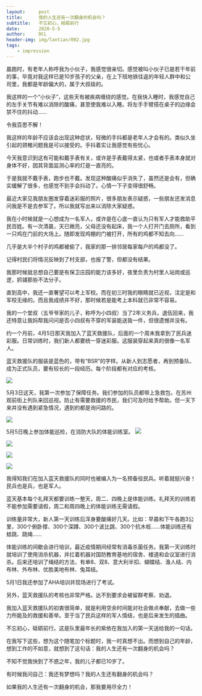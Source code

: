 ```yaml
---
layout:     post
title:      我的人生还有一次翻身的机会吗？
subtitle:   不忘初心，砥砺前行
date:       2020-5-5
author:     DCL
header-img: img/lantian/002.jpg
tags:
    - impression
---
```

晨跑时，有老年人称呼我为小伙子，我感觉很亲切。感觉被叫小伙子已是若干年前的事，毕竟对我这样已是10岁孩子的父亲，在上下班地铁往返的年轻人群中和公司里，我都是年龄偏大的，属于大叔级的。 
  
我这样的一个“小伙子”，这些天有被疾病缠绕的感觉。在我快入睡时，我感觉自己的左手关节有难以消除的酸痛，甚至使我难以入睡。将左手手臂搭在桌子的边缘会禁不住的抖动……  

令我百思不解！  

我这样的年龄不应该会出现这种症状，轻微的手抖都是老年人才会有的。类似久坐引起的颈椎问题我是可以接受的。手抖着实让我感觉有些忧心。

今天我意识到这有可能和戴手表有关，或许是手表戴得太紧，也或者手表本身就对身体不好，因其背面监测心率的灯是一直亮的。  

于是我就不戴手表，跑步也不戴。发现这种酸痛似乎消失了，虽然还是会有，但确实缓解了很多，也感觉不到手会抖动了。心情一下子变得很舒畅。  

最近大家见我朋友圈发穿着迷彩服的照片，很多朋友表示疑惑，一些朋友还发消息问我是不是去参军了。所以我就写出来以消除大家疑惑。

我在小时候就是一心想成为一名军人，或许是在心底一直认为只有军人才能救助平民百姓。有一次清晨，天已微亮，父母还没有起床，我一个人打开门去厕所，看到一只鸡在门前的大场上。随即发现鸡棚的门被打开，所有的鸡都不知去向……  

几乎是大半个村子的鸡都被偷了，我家的那一排邻居每家每户的鸡都没了。  

记得村民们将情况反映到了村支部，也报了警，但都没有结果。  

我那时候就总想自己要是有保卫庄园的能力该多好，夜里负责为村里人站岗或巡逻，抓铺那些不法分子。  

直到高中，我还一直奢望可以考上军校。而在初三时我的眼睛就已近视，注定是和军校无缘的。而且我成绩并不好，那时候若是能考上本科就已非常不容易。  

我的一个堂叔（五爷爷家的儿子，称呼为小四叔）当了2年义务兵，退伍回来，我还特意让我妈帮我问问是否小四叔有不穿的军装能送我一件，但很遗憾并没有。  

约一个月前，4月5日那天我加入了蓝天救援队，后面的一个周末我拿到了民兵迷彩服。日常训练时，我们新人都要统一穿迷彩服。这服装穿起来真的很像一名军人。

蓝天救援队的服装是蓝色的，带有“BSR”的字样。从新人到志愿者，再到预备队、成为正式队员，要有较长的一段经历。每个阶段都有对应的考核。  


![](https://daichunlei.com/img/lantian/002.jpg)

5月3日这天，我第一次参加了保障任务。我们参加的队员都带上急救包，在苏州观前街上列队来回巡视。防止有需要救援的市民，我们可及时给予帮助。但一天下来并没有遇到紧急情况，遇到的都是询问路的。

![](https://daichunlei.com/img/lantian/001.jpg)


5月5日晚上参加体能巡检，在消防大队的体能训练室。
![](https://daichunlei.com/img/lantian/003.jpg)

![](https://daichunlei.com/img/lantian/004.jpg)

![](https://daichunlei.com/img/lantian/005.jpg)

![](https://daichunlei.com/img/lantian/006.jpg)

我得知我们在加入蓝天救援队的同时也被编入为一名预备役民兵。听着就挺兴奋！民兵也是兵，也是军人。  

蓝天基本每个礼拜天都要训练一整天，周二、四晚上是体能训练。礼拜天的训练若不能参加需要请假，周二和周四晚上的体能训练无需请假。

训练量非常大，新人第一天训练后浑身要酸痛好几天。比如：早晨和下午各跑3公里，300个俯卧撑、300个深蹲、300个波比跳、300个抗木桩……体能训练还有蛙跳、跳绳……  

体能训练的间歇会进行培训，最近疫情期间经常有消毒杀菌任务。我第一天训练时就培训了使用消杀机器，并扛着机器对国防教育基地的宿舍、楼道和会议室进行消杀。后来还培训了绳结的方法，有单8、双8、意大利半扣、蝴蝶结、渔人结、内布林、外布林、优胜美地布林、兔耳结。

5月1日我还参加了AHA培训并现场进行了考试。

另外，蓝天救援队的考核也非常严格。达不到要求会被留群考察、劝退。

我加入蓝天救援队的初衷很简单，就是利用空余时间能对社会做点奉献，去做一些力所能及的救援和善举。至于当了民兵这样的军人情结，也是后来发生的插曲。

不忘初心，砥砺前行。这是队里最年长的紫依在我加入的第一天送给我的一句话。

在我写下这些，想为这个随笔加个标题时，我一时真想不出。而想到自己的年龄，想到工作的不如意，就想到了这句话：我的人生还有一次翻身的机会吗？

不知不觉我快到了不惑之年，我的儿子都已10岁了。  

有时候我问自己：我还有梦想吗？我的人生还有翻身的机会吗？

如果我的人生还有一次翻身的机会，那我要用尽全力！



